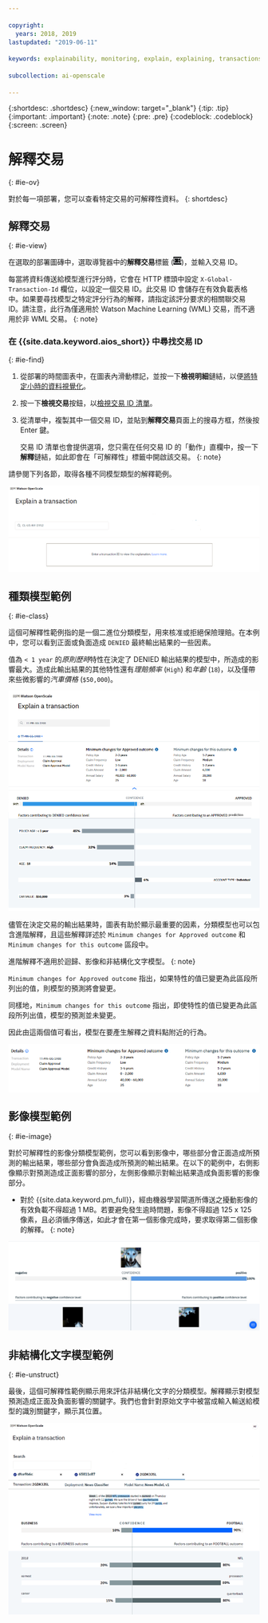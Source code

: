 ```yaml
---

copyright:
  years: 2018, 2019
lastupdated: "2019-06-11"

keywords: explainability, monitoring, explain, explaining, transactions, transaction ID

subcollection: ai-openscale

---
```


{:shortdesc: .shortdesc}
{:new_window: target="_blank"}
{:tip: .tip}
{:important: .important}
{:note: .note}
{:pre: .pre}
{:codeblock: .codeblock}
{:screen: .screen}

# 解釋交易
{: #ie-ov}

對於每一項部署，您可以查看特定交易的可解釋性資料。
{: shortdesc}

## 解釋交易
{: #ie-view}

在選取的部署圖磚中，選取導覽器中的**解釋交易**標籤 (![「解釋交易」標籤](images/insight-transact-tab.png))，並輸入交易 ID。

每當將資料傳送給模型進行評分時，它會在 HTTP 標頭中設定 `X-Global-Transaction-Id` 欄位，以設定一個交易 ID。此交易 ID 會儲存在有效負載表格中。如果要尋找模型之特定評分行為的解釋，請指定該評分要求的相關聯交易 ID。請注意，此行為僅適用於 Watson Machine Learning (WML) 交易，而不適用於非 WML 交易。
{: note}

### 在 {{site.data.keyword.aios_short}} 中尋找交易 ID
{: #ie-find}

1.  從部署的時間圖表中，在圖表內滑動標記，並按一下**檢視明細**鏈結，以便[將特定小時的資料視覺化](/docs/services/ai-openscale?topic=ai-openscale-it-ov#it-vdet)。
1.  按一下**檢視交易**按鈕，以[檢視交易 ID 清單](/docs/services/ai-openscale?topic=ai-openscale-it-ov#it-tra)。
1.  從清單中，複製其中一個交易 ID，並貼到**解釋交易**頁面上的搜尋方框，然後按 Enter 鍵。

    交易 ID 清單也會提供選項，您只需在任何交易 ID 的「動作」直欄中，按一下**解釋**鏈結，如此即會在「可解釋性」標籤中開啟該交易。
    {: note}

  請參閱下列各節，取得各種不同模型類型的解釋範例。

  ![可解釋性交易 ID](images/insight-explain-trans-id.png)

## 種類模型範例
{: #ie-class}

這個可解釋性範例指的是一個二進位分類模型，用來核准或拒絕保險理賠。在本例中，您可以看到正面或負面造成 `DENIED` 最終輸出結果的一些因素。

值為 `< 1 year` 的*原則歷時*特性在決定了 DENIED 輸出結果的模型中，所造成的影響最大。造成此輸出結果的其他特性還有*理賠頻率* (`High`) 和*年齡* (`18`)，以及僅帶來些微影響的*汽車價格* (`$50,000`)。

![可解釋性的二進位分類](images/insight-explain-binary.png)

儘管在決定交易的輸出結果時，圖表有助於顯示最重要的因素，分類模型也可以包含進階解釋，且這些解釋詳述於 `Minimum changes for Approved outcome` 和 `Minimum changes for this outcome` 區段中。

進階解釋不適用於迴歸、影像和非結構化文字模型。
{: note}

`Minimum changes for Approved outcome` 指出，如果特性的值已變更為此區段所列出的值，則模型的預測將會變更。

同樣地，`Minimum changes for this outcome` 指出，即使特性的值已變更為此區段所列出值，模型的預測並未變更。

因此由這兩個值可看出，模型在要產生解釋之資料點附近的行為。

![可解釋性的二進位分類](images/insight-explain-binary2.png)

## 影像模型範例
{: #ie-image}

對於可解釋性的影像分類模型範例，您可以看到影像中，哪些部分會正面造成所預測的輸出結果，哪些部分會負面造成所預測的輸出結果。在以下的範例中，右側影像顯示對預測造成正面影響的部分，左側影像顯示對輸出結果造成負面影響的影像部分。

- 對於 {{site.data.keyword.pm_full}}，經由機器學習閘道所傳送之擾動影像的有效負載不得超過 1 MB。若要避免發生逾時問題，影像不得超過 125 x 125 像素，且必須循序傳送，如此才會在第一個影像完成時，要求取得第二個影像的解釋。
{: note}

![可解釋性的影像分類](images/insight-explain-image.png)

## 非結構化文字模型範例
{: #ie-unstruct}

最後，這個可解釋性範例顯示用來評估非結構化文字的分類模型。解釋顯示對模型預測造成正面及負面影響的關鍵字。我們也會針對原始文字中被當成輸入輸送給模型的識別關鍵字，顯示其位置。

![可解釋性的影像分類](images/insight-explain-text.png)
